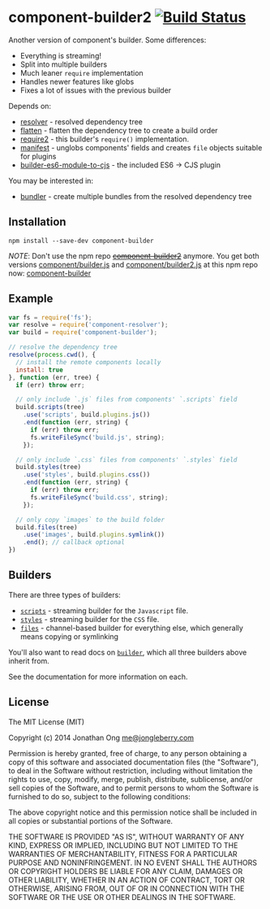 # component-builder2 [![Build Status](https://travis-ci.org/component/builder2.js.png)](https://travis-ci.org/component/builder2.js)

Another version of component's builder. Some differences:

- Everything is streaming!
- Split into multiple builders
- Much leaner `require` implementation
- Handles newer features like globs
- Fixes a lot of issues with the previous builder

Depends on:

- [resolver](https://github.com/component/resolver.js) - resolved dependency tree
- [flatten](https://github.com/jonathanong/flatten.js) - flatten the dependency tree to create a build order
- [require2](https://github.com/component/require2) - this builder's `require()` implementation.
- [manifest](https://github.com/component/manifest.js) - unglobs components' fields and creates `file` objects suitable for plugins
- [builder-es6-module-to-cjs](https://github.com/component/builder-es6-module-to-cjs) - the included ES6 -> CJS plugin

You may be interested in:

- [bundler](https://github.com/component/bundler.js) - create multiple bundles from the resolved dependency tree

## Installation

    npm install --save-dev component-builder
    
_NOTE_: Don't use the npm repo ~~[component-builder2](https://www.npmjs.org/package/component-builder2)~~ anymore. You get both versions [component/builder.js](https://github.com/component/builder.js) and [component/builder2.js](https://github.com/component/builder2.js) at this npm repo now: [component-builder](https://www.npmjs.org/package/component-builder)

## Example

```js
var fs = require('fs');
var resolve = require('component-resolver');
var build = require('component-builder');

// resolve the dependency tree
resolve(process.cwd(), {
  // install the remote components locally
  install: true
}, function (err, tree) {
  if (err) throw err;

  // only include `.js` files from components' `.scripts` field
  build.scripts(tree)
    .use('scripts', build.plugins.js())
    .end(function (err, string) {
      if (err) throw err;
      fs.writeFileSync('build.js', string);
    });

  // only include `.css` files from components' `.styles` field
  build.styles(tree)
    .use('styles', build.plugins.css())
    .end(function (err, string) {
      if (err) throw err;
      fs.writeFileSync('build.css', string);
    });

  // only copy `images` to the build folder
  build.files(tree)
    .use('images', build.plugins.symlink())
    .end(); // callback optional
})
```

## Builders

There are three types of builders:

- [`scripts`](https://github.com/component/builder2.js/blob/master/docs/scripts.md) - streaming builder for the `Javascript` file.
- [`styles`](https://github.com/component/builder2.js/blob/master/docs/styles.md) - streaming builder for the `CSS` file.
- [`files`](https://github.com/component/builder2.js/blob/master/docs/files.md) - channel-based builder for everything else, which generally means copying or symlinking

You'll also want to read docs on [`builder`](https://github.com/component/builder2.js/blob/master/docs/builders.md), which all three builders above inherit from.

See the documentation for more information on each.

## License

The MIT License (MIT)

Copyright (c) 2014 Jonathan Ong me@jongleberry.com

Permission is hereby granted, free of charge, to any person obtaining a copy
of this software and associated documentation files (the "Software"), to deal
in the Software without restriction, including without limitation the rights
to use, copy, modify, merge, publish, distribute, sublicense, and/or sell
copies of the Software, and to permit persons to whom the Software is
furnished to do so, subject to the following conditions:

The above copyright notice and this permission notice shall be included in
all copies or substantial portions of the Software.

THE SOFTWARE IS PROVIDED "AS IS", WITHOUT WARRANTY OF ANY KIND, EXPRESS OR
IMPLIED, INCLUDING BUT NOT LIMITED TO THE WARRANTIES OF MERCHANTABILITY,
FITNESS FOR A PARTICULAR PURPOSE AND NONINFRINGEMENT. IN NO EVENT SHALL THE
AUTHORS OR COPYRIGHT HOLDERS BE LIABLE FOR ANY CLAIM, DAMAGES OR OTHER
LIABILITY, WHETHER IN AN ACTION OF CONTRACT, TORT OR OTHERWISE, ARISING FROM,
OUT OF OR IN CONNECTION WITH THE SOFTWARE OR THE USE OR OTHER DEALINGS IN
THE SOFTWARE.
